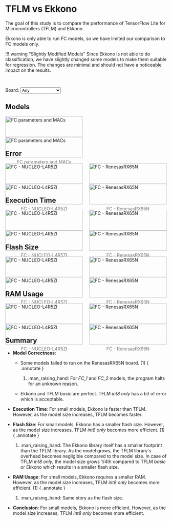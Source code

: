 # TFLM vs Ekkono

The goal of this study is to compare the performance of TensorFlow Lite for Microcontrollers (TFLM) and Ekkono.

Ekkono is only able to run FC models, so we have limited our comparison to FC models only.

!!! warning "Slightly Modified Models"
    Since Ekkono is not able to do classification, we have slightly changed some models to make them suitable for regression. The changes are minimal and should not have a noticeable impact on the results.

<br/>

Board:
<select id="boardSelect">
    <option value="Any">Any</option>
    <option value="STM">NUCLEO-L4R5ZI</option>
    <option value="Renesas">RenesasRX65N</option>
</select>

## Models

<div class="image-container">
<figure markdown="span" class="FC STM Renesas">
    <img src="../../figures/results/TFLM vs Ekkono/TFLM vs Ekkono - FC - STM/params_MACs.png#only-light" alt="FC parameters and MACs">
    <img src="../../figures/results/TFLM vs Ekkono/TFLM vs Ekkono - FC - STM/dark/params_MACs.png#only-dark" alt="FC parameters and MACs">
    <figcaption>FC parameters and MACs</figcaption>
</figure>
</div>

## Error

<div class="image-container">
<figure markdown="span" class="FC STM">
    <img src="../../figures/results/TFLM vs Ekkono/TFLM vs Ekkono - FC - STM/error.png#only-light" alt="FC - NUCLEO-L4R5ZI">
    <img src="../../figures/results/TFLM vs Ekkono/TFLM vs Ekkono - FC - STM/dark/error.png#only-dark" alt="FC - NUCLEO-L4R5ZI">
    <figcaption>FC - NUCLEO-L4R5ZI</figcaption>
</figure>

<figure markdown="span" class="FC Renesas">
    <img src="../../figures/results/TFLM vs Ekkono/TFLM vs Ekkono - FC - Renesas/error.png#only-light" alt="FC - RenesasRX65N">
    <img src="../../figures/results/TFLM vs Ekkono/TFLM vs Ekkono - FC - Renesas/dark/error.png#only-dark" alt="FC - RenesasRX65N">
    <figcaption>FC - RenesasRX65N</figcaption>
</figure>
</div>

## Execution Time

<div class="image-container">
<figure markdown="span" class="FC STM">
    <img src="../../figures/results/TFLM vs Ekkono/TFLM vs Ekkono - FC - STM/exe.png#only-light" alt="FC - NUCLEO-L4R5ZI">
    <img src="../../figures/results/TFLM vs Ekkono/TFLM vs Ekkono - FC - STM/dark/exe.png#only-dark" alt="FC - NUCLEO-L4R5ZI">
    <figcaption>FC - NUCLEO-L4R5ZI</figcaption>
</figure>

<figure markdown="span" class="FC Renesas">
    <img src="../../figures/results/TFLM vs Ekkono/TFLM vs Ekkono - FC - Renesas/exe.png#only-light" alt="FC - RenesasRX65N">
    <img src="../../figures/results/TFLM vs Ekkono/TFLM vs Ekkono - FC - Renesas/dark/exe.png#only-dark" alt="FC - RenesasRX65N">
    <figcaption>FC - RenesasRX65N</figcaption>
</figure>
</div>

## Flash Size

<div class="image-container">
<figure markdown="span" class="FC STM">
    <img src="../../figures/results/TFLM vs Ekkono/TFLM vs Ekkono - FC - STM/flash.png#only-light" alt="FC - NUCLEO-L4R5ZI">
    <img src="../../figures/results/TFLM vs Ekkono/TFLM vs Ekkono - FC - STM/dark/flash.png#only-dark" alt="FC - NUCLEO-L4R5ZI">
    <figcaption>FC - NUCLEO-L4R5ZI</figcaption>
</figure>

<figure markdown="span" class="FC Renesas">
    <img src="../../figures/results/TFLM vs Ekkono/TFLM vs Ekkono - FC - Renesas/flash.png#only-light" alt="FC - RenesasRX65N">
    <img src="../../figures/results/TFLM vs Ekkono/TFLM vs Ekkono - FC - Renesas/dark/flash.png#only-dark" alt="FC - RenesasRX65N">
    <figcaption>FC - RenesasRX65N</figcaption>
</figure>
</div>

## RAM Usage

<div class="image-container">
<figure markdown="span" class="FC STM">
    <img src="../../figures/results/TFLM vs Ekkono/TFLM vs Ekkono - FC - STM/ram.png#only-light" alt="FC - NUCLEO-L4R5ZI">
    <img src="../../figures/results/TFLM vs Ekkono/TFLM vs Ekkono - FC - STM/dark/ram.png#only-dark" alt="FC - NUCLEO-L4R5ZI">
    <figcaption>FC - NUCLEO-L4R5ZI</figcaption>
</figure>

<figure markdown="span" class="FC Renesas">
    <img src="../../figures/results/TFLM vs Ekkono/TFLM vs Ekkono - FC - Renesas/ram.png#only-light" alt="FC - RenesasRX65N">
    <img src="../../figures/results/TFLM vs Ekkono/TFLM vs Ekkono - FC - Renesas/dark/ram.png#only-dark" alt="FC - RenesasRX65N">
    <figcaption>FC - RenesasRX65N</figcaption>
</figure>
</div>

## Summary

- **Model Correctness**:
    - Some models failed to run on the RenesasRX65N board. (1)
    { .annotate }

        1.  :man_raising_hand: For *FC_1* and *FC_2* models, the program halts for an unknown reason.

    - Ekkono and TFLM *basic* are perfect. TFLM *int8 only* has a bit of error which is acceptable.

- **Execution Time**: For small models, Ekkono is faster than TFLM. However, as the model size increases, TFLM becomes faster.

- **Flash Size**: For small models, Ekkono has a smaller flash size. However, as the model size increases, TFLM *int8 only* becomes more efficient. (1)
{ .annotate }

    1.  :man_raising_hand: The Ekkono library itself has a smaller footprint than the TFLM library. As the model grows, the TFLM library's overhead becomes negligible compared to the model size. In case of TFLM *int8 only*, the model size grows 1/4th compared to TFLM *basic* or Ekkono which results in a smaller flash size.

- **RAM Usage**: For small models, Ekkono requires a smaller RAM. However, as the model size increases, TFLM *int8 only* becomes more efficient. (1)
{ .annotate }

    1.  :man_raising_hand: Same story as the flash size.

- **Conclusion**: For small models, Ekkono is more efficient. However, as the model size increases, TFLM *int8 only* becomes more efficient.


<style>
    .image-container {
        display: flex;
        flex-wrap: wrap;        /* Allow images and captions to wrap onto the next line */
        justify-content: space-between;
    }

    .image-container figure {
        width: 48%;
        margin: 0 0 10px 0;     /* Bottom margin to provide space between rows */
    }

    .image-container img {
        width: 100%;
        display: block;
    }

    .image-container figcaption {
        text-align: center;
        font-size: 14px;
        color: rgb(117, 117, 117);
        margin-top: 5px;
    }

    .image-container figcaption:hover {
        color: rgb(186, 104, 200);
    }
</style>


<script>
    function filterFigures() {
        var selectedBoardType = document.getElementById('boardSelect').value;
        var figures = document.querySelectorAll('figure');

        figures.forEach(function(figure) {
            var matchesBoardType = selectedBoardType === 'Any' || figure.classList.contains(selectedBoardType);

            if (matchesBoardType) {
                figure.style.display = 'block';
            } else {
                figure.style.display = 'none';
            }
        });
    }

    document.getElementById('boardSelect').addEventListener('change', filterFigures);

    filterFigures();    // Call the function initially to apply any default filtering
</script>
